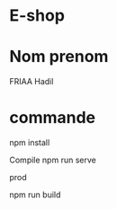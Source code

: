 # E-shop

# Nom prenom
FRIAA Hadil

# commande
npm install

Compile
npm run serve

prod

npm run build